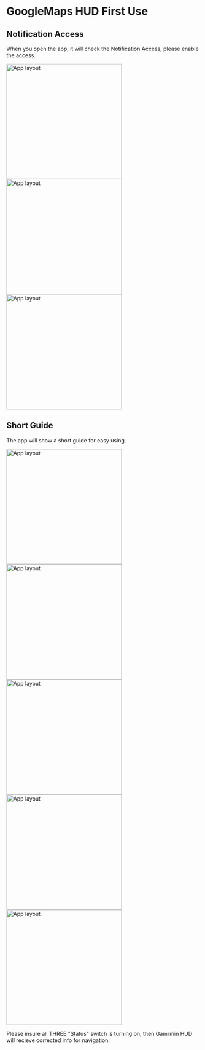 # GoogleMaps HUD First Use
 
## Notification Access
When you open the app, it will check the Notification Access, please enable the access.

<img src="/pics/pic%20(9).png" alt="App layout" width="300"/>
<img src="/pics/pic%20(10).png" alt="App layout" width="300"/>
<img src="/pics/pic%20(11).png" alt="App layout" width="300"/>

## Short Guide
The app will show a short guide for easy using.

<img src="/pics/v0.5.2_screenshot/490181.jpg" alt="App layout" width="300"/>
<img src="/pics/v0.5.2_screenshot/490182.jpg" alt="App layout" width="300"/>
<img src="/pics/v0.5.2_screenshot/490183.jpg" alt="App layout" width="300"/>
<img src="/pics/v0.5.2_screenshot/490184.jpg" alt="App layout" width="300"/>
<img src="/pics/v0.5.2_screenshot/490185.jpg" alt="App layout" width="300"/>

Please insure all THREE "Status" switch is turning on, then Gamrmin HUD will recieve corrected info for navigation.
